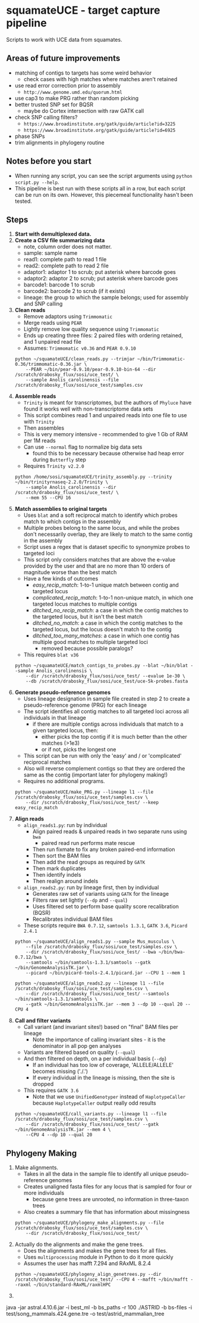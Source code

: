# squamateUCE - target capture pipeline
Scripts to work with UCE data from squamates.

## Areas of future improvements
- matching of contigs to targets has some weird behavior
	- check cases with high matches where matches aren't retained
- use read error correction prior to assembly
	- `http://www.genome.umd.edu/quorum.html`
- use cap3 to make PRG rather than random picking
- better trusted SNP set for BQSR
	- maybe do Cortex intersection with raw GATK call
- check SNP calling filters?
	- `https://www.broadinstitute.org/gatk/guide/article?id=3225`
	- `https://www.broadinstitute.org/gatk/guide/article?id=6925`
- phase SNPs
- trim alignments in phylogeny routine

## Notes before you start
- When running any script, you can see the script arguments using `python script.py --help`.
- This pipeline is best run with these scripts all in a row, but each script can be run on its own. However, this piecemeal functionality hasn't been tested. 

## Steps
1. **Start with demultiplexed data.**
2. **Create a CSV file summarizing data**
	- note, column order does not matter.
	- sample: sample name
	- read1: complete path to read 1 file
	- read2: complete path to read 2 file
	- adaptor1: adaptor 1 to scrub; put asterisk where barcode goes
	- adaptor2: adaptor 2 to scrub; put asterisk where barcode goes
	- barcode1: barcode 1 to scrub
	- barcode2: barcode 2 to scrub (if it exists)
	- lineage: the group to which the sample belongs; used for assembly and SNP calling
3. **Clean reads**
	- Remove adaptors using `Trimmomatic`
	- Merge reads using `PEAR`
	- Lightly remove low quality sequence using `Trimmomatic`
	- Ends up creating three files: 2 paired files with ordering retained, and 1 unpaired read file
	- Assumes: `Trimmomatic v0.36` and `PEAR 0.9.10`
	```
	python ~/squamateUCE/clean_reads.py --trimjar ~/bin/Trimmomatic-0.36/trimmomatic-0.36.jar \
		--PEAR ~/bin/pear-0.9.10/pear-0.9.10-bin-64 --dir /scratch/drabosky_flux/sosi/uce_test/ \
		--sample Anolis_carolinensis --file /scratch/drabosky_flux/sosi/uce_test/samples.csv
	```
4. **Assemble reads**
	- `Trinity` is meant for transcriptomes, but the authors of `Phyluce` have found it works well with non-transcriptome data sets
	- This script combines read 1 and unpaired reads into one file to use with `Trinity`
	- Then assembles
	- This is very memory intensive - recommended to give 1 Gb of RAM per 1M reads
	- Can use `--normal` flag to normalize big data sets
		- found this to be necessary because otherwise had heap error during `Butterfly` step
	- Requires `Trinity v2.2.0`
	```
	python /home/sosi/squamateUCE/trinity_assembly.py --trinity ~/bin/trinityrnaseq-2.2.0/Trinity \
		--sample Anolis_carolinensis --dir /scratch/drabosky_flux/sosi/uce_test/ \
		--mem 55 --CPU 16
	```
5. **Match assemblies to original targets**
	- Uses `blat` and a soft reciprocal match to identify which probes match to which contigs in the assembly
	- Multiple probes belong to the same locus, and while the probes don't necessarily overlap, they are likely to match to the same contig in the assembly
	- Script uses a regex that is dataset specific to synonymize probes to targeted loci
	- This script only considers matches that are above the e-value provided by the user and that are no more than 10 orders of magnitude worse than the best match
	- Have a few kinds of outcomes
		- *easy_recip_match*: 1-to-1 unique match between contig and targeted locus
		- *complicated_recip_match*: 1-to-1 non-unique match, in which one targeted locus matches to multiple contigs
		- *ditched_no_recip_match*: a case in which the contig matches to the targeted locus, but it isn't the best match
		- *ditched_no_match*: a case in which the contig matches to the targeted locus, but the locus doesn't match to the contig
		- *ditched_too_many_matches*: a case in which one contig has multiple good matches to multiple targeted loci
			- removed because possible paralogs?
	- This requires `blat v36`
	```
	python ~/squamateUCE/match_contigs_to_probes.py --blat ~/bin/blat --sample Anolis_carolinensis \
		--dir /scratch/drabosky_flux/sosi/uce_test/ --evalue 1e-30 \
		--db /scratch/drabosky_flux/sosi/uce_test/uce-5k-probes.fasta
	```
6. **Generate pseudo-reference genomes**
	- Uses lineage designation in sample file created in step 2 to create a pseudo-reference genome (PRG) for each lineage
	- The script identifies all contig matches to all targeted loci across all individuals in that lineage
		- if there are multiple contigs across individuals that match to a given targeted locus, then:
			- either picks the top contig if it is much better than the other matches (>1e3)
			- or if not, picks the longest one
	- This script can be run with only the 'easy' and / or 'complicated' reciprocal matches
	- Also will reverse complement contigs so that they are ordered the same as the contig (important later for phylogeny making!)
	- Requires no additional programs.
	```
	python ~/squamateUCE/make_PRG.py --lineage l1 --file /scratch/drabosky_flux/sosi/uce_test/samples.csv \
		--dir /scratch/drabosky_flux/sosi/uce_test/ --keep easy_recip_match
	```
7. **Align reads**
	- `align_reads1.py`: run by individual
		- Align paired reads & unpaired reads in two separate runs using `bwa`
			- paired read run performs mate rescue
		- Then run fixmate to fix any broken paired-end information
		- Then sort the BAM files
		- Then add the read groups as required by `GATK`
		- Then mark duplicates
		- Then identify indels
		- Then realign around indels
	- `align_reads2.py`: run by lineage first, then by individual
		- Generates raw set of variants using `GATK` for the lineage
		- Filters raw set lightly (`--dp` and `--qual`)
		- Uses filtered set to perform base quality score recalibration (BQSR)
		- Recalibrates individual BAM files
	- These scripts require `BWA 0.7.12`, `samtools 1.3.1`, `GATK 3.6`, `Picard 2.4.1`
	```
	python ~/squamateUCE/align_reads1.py --sample Mus_musculus \ 
		--file /scratch/drabosky_flux/sosi/uce_test/samples.csv \
		--dir /scratch/drabosky_flux/sosi/uce_test/ --bwa ~/bin/bwa-0.7.12/bwa \
		--samtools ~/bin/samtools-1.3.1/samtools --gatk ~/bin/GenomeAnalysisTK.jar \
		--picard ~/bin/picard-tools-2.4.1/picard.jar --CPU 1 --mem 1
		
	python ~/squamateUCE/align_reads2.py --lineage l1 --file /scratch/drabosky_flux/sosi/uce_test/samples.csv \
		--dir /scratch/drabosky_flux/sosi/uce_test/ --samtools ~/bin/samtools-1.3.1/samtools \
		--gatk ~/bin/GenomeAnalysisTK.jar --mem 3 --dp 10 --qual 20 --CPU 4
	```
8. **Call and filter variants**
	- Call variant (and invariant sites!) based on "final" BAM files per lineage
		- Note the importance of calling invariant sites - it is the denominator in all pop gen analyses
	- Variants are filtered based on quality (`--qual`)
	- And then filtered on depth, on a per individual basis (`--dp`)
		- If an individual has too low of coverage, 'ALLELE/ALLELE' becomes missing ('./.')
		- If every individual in the lineage is missing, then the site is dropped
	- This requires `GATK 3.6`
		- Note that we use `UnifiedGenotyper` instead of `HaplotypeCaller` because `HaplotypeCaller` output really odd results
	```
	python ~/squamateUCE/call_variants.py --lineage l1 --file /scratch/drabosky_flux/sosi/uce_test/samples.csv \
		--dir /scratch/drabosky_flux/sosi/uce_test/ --gatk ~/bin/GenomeAnalysisTK.jar --mem 4 \
		--CPU 4 --dp 10 --qual 20
	```
	
## Phylogeny Making
1. Make alignments.
	- Takes in all the data in the sample file to identify all unique pseudo-reference genomes
	- Creates unaligned fasta files for any locus that is sampled for four or more individuals
		- because gene trees are unrooted, no information in three-taxon trees
	- Also creates a summary file that has information about missingness
	```
	python ~/squamateUCE/phylogeny_make_alignments.py --file /scratch/drabosky_flux/sosi/uce_test/samples.csv \
		--dir /scratch/drabosky_flux/sosi/uce_test/
	```
2. Actually do the alignments and make the gene trees.
	- Does the alignments and makes the gene trees for all files.
	- Uses `multiprocessing` module in Python to do it more quickly
	- Assumes the user has mafft 7.294 and RAxML 8.2.4
	```
	python ~/squamateUCE/phylogeny_align_genetrees.py --dir /scratch/drabosky_flux/sosi/uce_test/ --CPU 4 --mafft ~/bin/mafft --raxml ~/bin/standard-RAxML/raxmlHPC
	```
3. 
java -jar astral.4.10.6.jar -i best_ml -b bs_paths -r 100
./ASTRID -b bs-files -i test/song_mammals.424.gene.tre -o test/astrid_mammalian_tree
